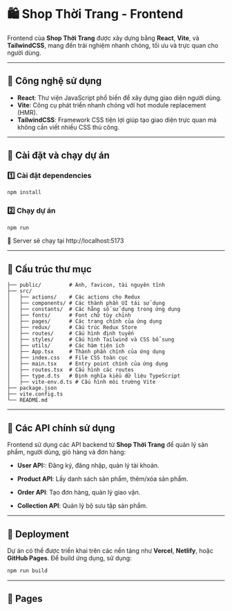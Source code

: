 # 🛍️ Shop Thời Trang - Frontend

Frontend của **Shop Thời Trang** được xây dựng bằng **React**, **Vite**, và **TailwindCSS**, mang đến trải nghiệm nhanh chóng, tối ưu và trực quan cho người dùng.

---

## 🚀 Công nghệ sử dụng

- **React**: Thư viện JavaScript phổ biến để xây dựng giao diện người dùng.
- **Vite**: Công cụ phát triển nhanh chóng với hot module replacement (HMR).
- **TailwindCSS**: Framework CSS tiện lợi giúp tạo giao diện trực quan mà không cần viết nhiều CSS thủ công.

---

## 🔧 Cài đặt và chạy dự án

### **1️⃣ Cài đặt dependencies**

```bash
npm install
```

### **2️⃣ Chạy dự án**

```bash
npm run
```

📌 Server sẽ chạy tại http://localhost:5173

---

## 📂 Cấu trúc thư mục

```
├── public/         # Ảnh, favicon, tài nguyên tĩnh
├── src/
│   ├── actions/    # Các actions cho Redux
│   ├── components/ # Các thành phần UI tái sử dụng
│   ├── constants/  # Các hằng số sử dụng trong ứng dụng
│   ├── fonts/      # Font chữ tùy chỉnh
│   ├── pages/      # Các trang chính của ứng dụng
│   ├── redux/      # Cấu trúc Redux Store
│   ├── routes/     # Cấu hình định tuyến
│   ├── styles/     # Cấu hình Tailwind và CSS bổ sung
│   ├── utils/      # Các hàm tiện ích
│   ├── App.tsx     # Thành phần chính của ứng dụng
│   ├── index.css   # File CSS toàn cục
│   ├── main.tsx    # Entry point chính của ứng dụng
│   ├── routes.tsx  # Cấu hình các routes
│   ├── type.d.ts   # Định nghĩa kiểu dữ liệu TypeScript
│   ├── vite-env.d.ts # Cấu hình môi trường Vite
├── package.json
├── vite.config.ts
└── README.md

```

---

## 🔗 Các API chính sử dụng

Frontend sử dụng các API backend từ **Shop Thời Trang** để quản lý sản phẩm, người dùng, giỏ hàng và đơn hàng:

- **User API:**: Đăng ký, đăng nhập, quản lý tài khoản.

- **Product API**: Lấy danh sách sản phẩm, thêm/xóa sản phẩm.

- **Order API**: Tạo đơn hàng, quản lý giao vận.

- **Collection API**: Quản lý bộ sưu tập sản phẩm.

---

## 🚀 Deployment

Dự án có thể được triển khai trên các nền tảng như **Vercel**, **Netlify**, hoặc **GitHub Pages**. Để build ứng dụng, sử dụng:

```bash
npm run build
```

---

## 🎨 Pages
